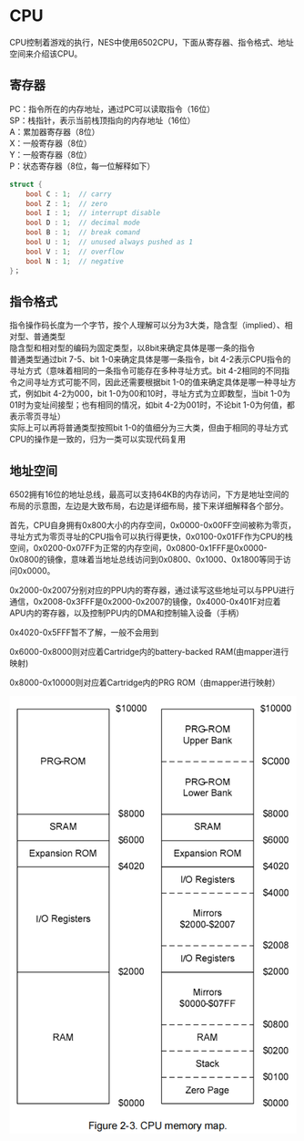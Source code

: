 # CPU
CPU控制着游戏的执行，NES中使用6502CPU，下面从寄存器、指令格式、地址空间来介绍该CPU。
## 寄存器
PC：指令所在的内存地址，通过PC可以读取指令（16位）  
SP：栈指针，表示当前栈顶指向的内存地址（16位）  
A：累加器寄存器（8位）  
X：一般寄存器（8位）  
Y：一般寄存器（8位）  
P：状态寄存器（8位，每一位解释如下）  
~~~c++
struct {
    bool C : 1;  // carry
    bool Z : 1;  // zero
    bool I : 1;  // interrupt disable
    bool D : 1;  // decimal mode
    bool B : 1;  // break comand
    bool U : 1;  // unused always pushed as 1
    bool V : 1;  // overflow
    bool N : 1;  // negative
}；
~~~
## 指令格式
指令操作码长度为一个字节，按个人理解可以分为3大类，隐含型（implied）、相对型、普通类型  
隐含型和相对型的编码为固定类型，以8bit来确定具体是哪一条的指令  
普通类型通过bit 7-5、bit 1-0来确定具体是哪一条指令，bit 4-2表示CPU指令的寻址方式（意味着相同的一条指令可能存在多种寻址方式。bit 4-2相同的不同指令之间寻址方式可能不同，因此还需要根据bit 1-0的值来确定具体是哪一种寻址方式，例如bit 4-2为000，bit 1-0为00和10时，寻址方式为立即数型，当bit 1-0为01时为变址间接型；也有相同的情况，如bit 4-2为001时，不论bit 1-0为何值，都表示零页寻址）  
实际上可以再将普通类型按照bit 1-0的值细分为三大类，但由于相同的寻址方式CPU的操作是一致的，归为一类可以实现代码复用
## 地址空间
6502拥有16位的地址总线，最高可以支持64KB的内存访问，下方是地址空间的布局的示意图，左边是大致布局，右边是详细布局，接下来详细解释各个部分。

首先，CPU自身拥有0x800大小的内存空间，0x0000-0x00FF空间被称为零页，寻址方式为零页寻址的CPU指令可以执行得更快，0x0100-0x01FF作为CPU的栈空间，0x0200-0x07FF为正常的内存空间，0x0800-0x1FFF是0x0000-0x0800的镜像，意味着当地址总线访问到0x0800、0x1000、0x1800等同于访问0x0000。

0x2000-0x2007分别对应的PPU内的寄存器，通过读写这些地址可以与PPU进行通信，0x2008-0x3FFF是0x2000-0x2007的镜像，0x4000-0x401F对应着APU内的寄存器，以及控制PPU内的DMA和控制输入设备（手柄）

0x4020-0x5FFF暂不了解，一般不会用到

0x6000-0x8000则对应着Cartridge内的battery-backed RAM(由mapper进行映射)

0x8000-0x10000则对应着Cartridge内的PRG ROM（由mapper进行映射）

![](CPU_memory_map.png)
